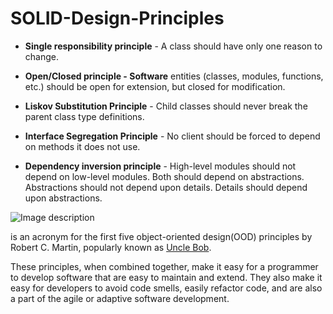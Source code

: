 # SOLID-Design-Principles

* **Single responsibility principle** - A class should have only one reason to change.

* **Open/Closed principle - Software** entities (classes, modules, functions, etc.) should be open for extension, but closed for modification.

* **Liskov Substitution Principle** - Child classes should never break the parent class type definitions.

* **Interface Segregation Principle** - No client should be forced to depend on methods it does not use.

* **Dependency inversion principle** - High-level modules should not depend on low-level modules. Both should depend on abstractions. Abstractions should not depend upon details. Details should depend upon abstractions.


![Image description](https://devx.blog/uploads/programming/intro.png)

is an acronym for the first five object-oriented design(OOD) principles by Robert C. Martin, popularly known as [Uncle Bob](https://en.wikipedia.org/wiki/Robert_C._Martin).

These principles, when combined together,
make it easy for a programmer to develop software that are easy to maintain and extend.
They also make it easy for developers to avoid code smells, easily refactor code, 
and are also a part of the agile or adaptive software development.





